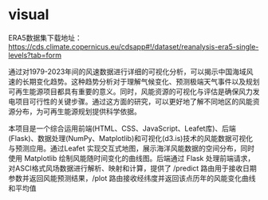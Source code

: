 # visual
ERA5数据集下载地址：https://cds.climate.copernicus.eu/cdsapp#!/dataset/reanalysis-era5-single-levels?tab=form

通过对1979-2023年间的风速数据进行详细的可视化分析，可以揭示中国海域风速的长期变化趋势。这种趋势分析对于理解气候变化、预测极端天气事件以及规划可再生能源项目都具有重要的意义。同时，风能资源的可视化与评估是确保风力发电项目可行性的关键步骤。通过这方面的研究，可以更好地了解不同地区的风能资源分布，为可再生能源规划提供科学依据。

本项目是一个综合运用前端(HTML、CSS、JavaScript、Leafet库)、后端(Flask)、数据处理(NumPy、Matplotlib)和可视化(d3.is)技术的风能数据可视化与预测应用。通过Leafet 实现交互式地图，展示海洋风能数据的空间分布，同时使用 Matplotlib 绘制风能随时间变化的曲线图。后端通过 Flask 处理前端请求，对ASCI格式风场数据进行解析、映射和计算，提供了 /predict 路由用于接收日期参数并返回风能预测结果，/plot 路由接收经纬度并返回该点历年的风能变化曲线和平均值
